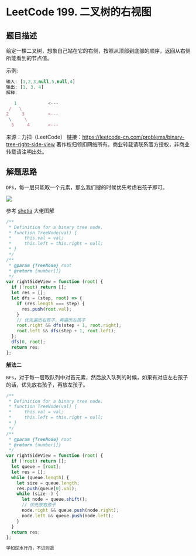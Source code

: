 # LeetCode 199. 二叉树的右视图

## 题目描述

给定一棵二叉树，想象自己站在它的右侧，按照从顶部到底部的顺序，返回从右侧所能看到的节点值。

示例:

```javascript
输入: [1,2,3,null,5,null,4]
输出: [1, 3, 4]
解释:

   1            <---
 /   \
2     3         <---
 \     \
  5     4       <---
```

来源：力扣（LeetCode）
链接：https://leetcode-cn.com/problems/binary-tree-right-side-view
著作权归领扣网络所有。商业转载请联系官方授权，非商业转载请注明出处。

## 解题思路

`DFS`，每一层只能取一个元素，那么我们搜的时候优先考虑右孩子即可。

![](/algorithm/binary-tree-right-side-view.png)

参考 <a href="https://leetcode-cn.com/problems/binary-tree-right-side-view/solution/shen-du-you-xian-sou-suo-by-shetia-2/">shetia</a> 大佬图解

```javascript
/**
 * Definition for a binary tree node.
 * function TreeNode(val) {
 *     this.val = val;
 *     this.left = this.right = null;
 * }
 */
/**
 * @param {TreeNode} root
 * @return {number[]}
 */
var rightSideView = function (root) {
  if (!root) return [];
  let res = [];
  let dfs = (step, root) => {
    if (res.length === step) {
      res.push(root.val);
    }
    // 优先遍历右孩子，再遍历左孩子
    root.right && dfs(step + 1, root.right);
    root.left && dfs(step + 1, root.left);
  };
  dfs(0, root);
  return res;
};
```

**解法二**

`BFS`，对于每一层取队列中对首元素，然后放入队列的时候，如果有对应左右孩子的话，优先放右孩子，再放左孩子。

```javascript
/**
 * Definition for a binary tree node.
 * function TreeNode(val) {
 *     this.val = val;
 *     this.left = this.right = null;
 * }
 */
/**
 * @param {TreeNode} root
 * @return {number[]}
 */
var rightSideView = function (root) {
  if (!root) return [];
  let queue = [root];
  let res = [];
  while (queue.length) {
    let size = queue.length;
    res.push(queue[0].val);
    while (size--) {
      let node = queue.shift();
      // 优先放右孩子
      node.right && queue.push(node.right);
      node.left && queue.push(node.left);
    }
  }
  return res;
};
```

```javascript
学如逆水行舟，不进则退
```
